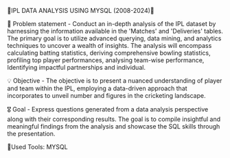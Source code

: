 🏏IPL DATA ANALYSIS USING MYSQL (2008-2024)🏏

🔎 Problem statement -
Conduct an in-depth analysis of the IPL dataset by harnessing the information available in the 'Matches' and 'Deliveries' tables. The primary goal is to utilize advanced querying, data mining, and analytics techniques to uncover a wealth of insights. The analysis will encompass calculating batting statistics, deriving comprehensive bowling statistics, profiling top player performances, analysing team-wise performance, Identifying impactful partnerships and individual.
 
💡 Objective -
The objective is to present a nuanced understanding of player and team within the IPL, employing a data-driven approach that incorporates to unveil number and figures in the cricketing landscape.
 
🎖 Goal -
Express questions generated from a data analysis perspective along with their corresponding results. The goal is to compile insightful and meaningful findings from the analysis and showcase the SQL skills through the presentation.

🔦Used Tools:
MYSQL
